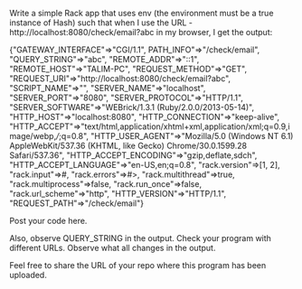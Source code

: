 Write a simple Rack app that uses env (the environment must be a true instance of Hash) such that when I use the URL - http://localhost:8080/check/email?abc in my browser, I get the output:

{"GATEWAY_INTERFACE"=>"CGI/1.1", PATH_INFO"=>"/check/email", "QUERY_STRING"=>"abc", "REMOTE_ADDR"=>"::1", "REMOTE_HOST"=>"TALIM-PC", "REQUEST_METHOD"=>"GET", "REQUEST_URI"=>"http://localhost:8080/check/email?abc", "SCRIPT_NAME"=>"", "SERVER_NAME"=>"localhost", "SERVER_PORT"=>"8080", "SERVER_PROTOCOL"=>"HTTP/1.1", "SERVER_SOFTWARE"=>"WEBrick/1.3.1 (Ruby/2.0.0/2013-05-14)", "HTTP_HOST"=>"localhost:8080", "HTTP_CONNECTION"=>"keep-alive", "HTTP_ACCEPT"=>"text/html,application/xhtml+xml,application/xml;q=0.9,image/webp,*/*;q=0.8", "HTTP_USER_AGENT"=>"Mozilla/5.0 (Windows NT 6.1) AppleWebKit/537.36 (KHTML, like Gecko) Chrome/30.0.1599.28 Safari/537.36", "HTTP_ACCEPT_ENCODING"=>"gzip,deflate,sdch", "HTTP_ACCEPT_LANGUAGE"=>"en-US,en;q=0.8", "rack.version"=>[1, 2], "rack.input"=>#, "rack.errors"=>#>, "rack.multithread"=>true, "rack.multiprocess"=>false, "rack.run_once"=>false, "rack.url_scheme"=>"http", "HTTP_VERSION"=>"HTTP/1.1", "REQUEST_PATH"=>"/check/email"}

Post your code here.

Also, observe QUERY_STRING in the output. Check your program with different URLs. Observe what all changes in the output.

Feel free to share the URL of your repo where this program has been uploaded.
